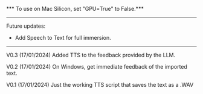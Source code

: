 *** To use on Mac Silicon, set "GPU=True" to False.***

******************************************************

Future updates:
- Add Speech to Text for full immersion.

******************************************************

V0.3 (17/01/2024)
Added TTS to the feedback provided by the LLM.

V0.2 (17/01/2024)
On Windows, get immediate feedback of the imported text.

V0.1 (17/01/2024)
Just the working TTS script that saves the text as a .WAV

